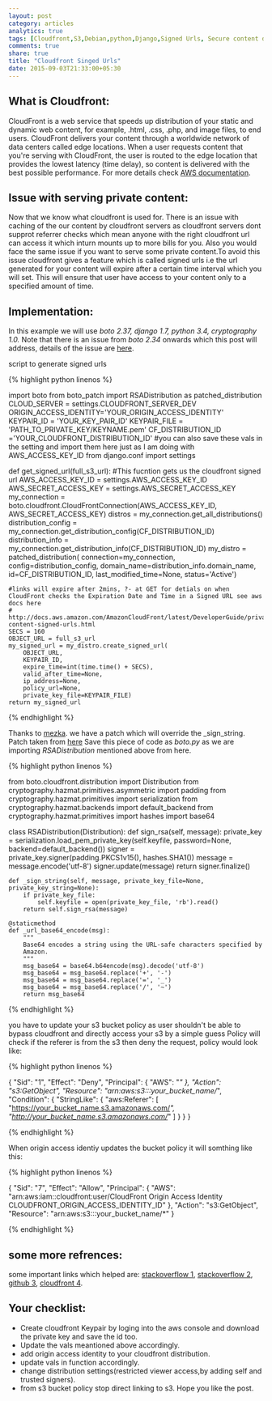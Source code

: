 ```yaml
---
layout: post
category: articles
analytics: true
tags: [Cloudfront,S3,Debian,python,Django,Signed Urls, Secure content distribution, avoid cloudfront hotlinking]
comments: true
share: true
title: "Cloudfront Singed Urls"
date: 2015-09-03T21:33:00+05:30
---
```


What is Cloudfront:
-------------------
CloudFront is a web service that speeds up distribution of your static and dynamic web content, for example, .html, .css, .php,
and image files, to end users. CloudFront delivers your content through a worldwide network of data centers called edge locations.
When a user requests content that you're serving with CloudFront, the user is routed to the edge location that provides the lowest 
latency (time delay), so content is delivered with the best possible performance.
For more details check [AWS documentation](http://docs.aws.amazon.com/AmazonCloudFront/latest/DeveloperGuide/Introduction.html).

Issue with serving private content:
-----------------------------------
Now that we know what cloudfront is used for. There is an issue with caching of the our content by cloudfront servers as cloudfront servers
dont supprot referrer checks which mean anyone with the right cloudfront url can access it which inturn mounts up to more bills for you.
Also you would face the same issue if you want to serve some private content.To avoid this issue cloudfront gives a feature which is called
signed urls i.e the url generated for your content will expire after a certain time interval which you will set. This will ensure that 
user have access to your content only to a specified amount of time.

Implementation:
---------------
In this example we will use *boto 2.37, django 1.7, python 3.4, cryptography 1.0.* Note that there is an issue from *boto 2.34* onwards which this post will
address, details of the issue are [here](https://github.com/boto/boto/issues/2854).

script to generate signed urls

{% highlight python linenos %}

import boto
from boto_patch import RSADistribution as patched_distribution
CLOUD_SERVER = settings.CLOUDFRONT_SERVER_DEV
ORIGIN_ACCESS_IDENTITY='YOUR_ORIGIN_ACCESS_IDENTITY'
KEYPAIR_ID = 'YOUR_KEY_PAIR_ID'
KEYPAIR_FILE = 'PATH_TO_PRIVATE_KEY/KEYNAME.pem'
CF_DISTRIBUTION_ID ='YOUR_CLOUDFRONT_DISTRIBUTION_ID'
#you can also save these vals in the setting and import them here just as I am doing with AWS_ACCESS_KEY_ID
from django.conf import settings

def get_signed_url(full_s3_url):
    #This fucntion gets us the cloudfront signed url
    AWS_ACCESS_KEY_ID = settings.AWS_ACCESS_KEY_ID
    AWS_SECRET_ACCESS_KEY = settings.AWS_SECRET_ACCESS_KEY
    my_connection = boto.cloudfront.CloudFrontConnection(AWS_ACCESS_KEY_ID, AWS_SECRET_ACCESS_KEY)
    distros = my_connection.get_all_distributions()
    distribution_config = my_connection.get_distribution_config(CF_DISTRIBUTION_ID)
    distribution_info = my_connection.get_distribution_info(CF_DISTRIBUTION_ID)
    my_distro = patched_distribution(
        connection=my_connection,
        config=distribution_config,
        domain_name=distribution_info.domain_name,
        id=CF_DISTRIBUTION_ID,
        last_modified_time=None,
        status='Active')

    #links will expire after 2mins, ?- at GET for detials on when CloudFront checks the Expiration Date and Time in a Signed URL see aws docs here
    # http://docs.aws.amazon.com/AmazonCloudFront/latest/DeveloperGuide/private-content-signed-urls.html
    SECS = 160
    OBJECT_URL = full_s3_url
    my_signed_url = my_distro.create_signed_url(
        OBJECT_URL,
        KEYPAIR_ID,
        expire_time=int(time.time() + SECS),
        valid_after_time=None,
        ip_address=None,
        policy_url=None,
        private_key_file=KEYPAIR_FILE)
    return my_signed_url

{% endhighlight %}

Thanks to [mezka](https://github.com/mekza). we have a patch which will override the  _sign_string.
Patch taken from [here](https://github.com/boto/boto/issues/2854#issuecomment-134584217)
Save this piece of code as *boto.py* as we are importing *RSADistribution* mentioned above from here.

{% highlight python linenos %}

from boto.cloudfront.distribution import Distribution
from cryptography.hazmat.primitives.asymmetric import padding
from cryptography.hazmat.primitives import serialization
from cryptography.hazmat.backends import default_backend
from cryptography.hazmat.primitives import hashes
import base64

class RSADistribution(Distribution):
    def sign_rsa(self, message):
        private_key = serialization.load_pem_private_key(self.keyfile, password=None,
                            backend=default_backend())
        signer = private_key.signer(padding.PKCS1v15(), hashes.SHA1())
        message = message.encode('utf-8')
        signer.update(message)
        return signer.finalize()

    def _sign_string(self, message, private_key_file=None, private_key_string=None):
        if private_key_file:
            self.keyfile = open(private_key_file, 'rb').read()
        return self.sign_rsa(message)

    @staticmethod
    def _url_base64_encode(msg):
        """
        Base64 encodes a string using the URL-safe characters specified by
        Amazon.
        """
        msg_base64 = base64.b64encode(msg).decode('utf-8')
        msg_base64 = msg_base64.replace('+', '-')
        msg_base64 = msg_base64.replace('=', '_')
        msg_base64 = msg_base64.replace('/', '~')
        return msg_base64

{% endhighlight %}

you have to update your s3 bucket policy as user shouldn't be able to bypass cloudfront and directly access your s3 by a simple guess
Policy will check if the referer is from the s3 then deny the request, policy would look like:

{% highlight python linenos %}

{
    "Sid": "1",
    "Effect": "Deny",
    "Principal": {
        "AWS": "*"
    },
    "Action": "s3:GetObject",
    "Resource": "arn:aws:s3:::your_bucket_name/*",
    "Condition": {
        "StringLike": {
            "aws:Referer": [
                "https://your_bucket_name.s3.amazonaws.com/*",
                "http://your_bucket_name.s3.amazonaws.com/*"
            ]
        }
    }
}

{% endhighlight %}

When  origin access identiy updates the bucket policy it will somthing like this:

{% highlight python linenos %}

{
    "Sid": "7",
    "Effect": "Allow",
    "Principal": {
        "AWS": "arn:aws:iam::cloudfront:user/CloudFront Origin Access Identity CLOUDFRONT_ORIGIN_ACCESS_IDENTITY_ID"
    },
    "Action": "s3:GetObject",
    "Resource": "arn:aws:s3:::your_bucket_name/*"
}

{% endhighlight %}


some more refrences:
--------------------
some important links which helped are: 
[stackoverflow 1](http://stackoverflow.com/questions/2573919/creating-signed-urls-for-amazon-cloudfront),
[stackoverflow 2](http://stackoverflow.com/questions/11270254/how-to-create-a-signed-cloudfront-url-with-python),
[github 3](https://github.com/boto/boto/issues/2854?_pjax=%23js-repo-pjax-container),
[cloudfront 4](http://boto.readthedocs.org/en/latest/ref/cloudfront.html).

Your checklist:
---------------
* Create cloudfront Keypair by loging into the aws console and download the private key and save the id too.
* Update the vals meantioned above accordingly.
* add origin access identity to your cloudfront distribution.
* update vals in function accordingly.
* change distribution settings(restricted viewer access,by adding self and trusted signers).
* from s3 bucket policy stop direct linking to s3.
Hope you like the post.
